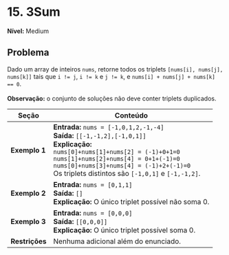 # 15. 3Sum

**Nível:** Medium

## **Problema**

Dado um array de inteiros `nums`, retorne todos os triplets `[nums[i], nums[j], nums[k]]` tais que `i != j`, `i != k` e `j != k`, e `nums[i] + nums[j] + nums[k] == 0`. <br><br> **Observação:** o conjunto de soluções não deve conter triplets duplicados.

| Seção          | Conteúdo                                                                                                                                                                                                                                                                                           |
| -------------- | -------------------------------------------------------------------------------------------------------------------------------------------------------------------------------------------------------------------------------------------------------------------------------------------------- |
| **Exemplo 1**  | **Entrada:** `nums = [-1,0,1,2,-1,-4]` <br> **Saída:** `[[-1,-1,2],[-1,0,1]]` <br> **Explicação:** <br> `nums[0]+nums[1]+nums[2] = (-1)+0+1=0` <br> `nums[1]+nums[2]+nums[4] = 0+1+(-1)=0` <br> `nums[0]+nums[3]+nums[4] = (-1)+2+(-1)=0` <br> Os triplets distintos são `[-1,0,1]` e `[-1,-1,2]`. |
| **Exemplo 2**  | **Entrada:** `nums = [0,1,1]` <br> **Saída:** `[]` <br> **Explicação:** O único triplet possível não soma 0.                                                                                                                                                                                       |
| **Exemplo 3**  | **Entrada:** `nums = [0,0,0]` <br> **Saída:** `[[0,0,0]]` <br> **Explicação:** O único triplet possível soma 0.                                                                                                                                                                                    |
| **Restrições** | Nenhuma adicional além do enunciado.                                                                                                                                                                                                                                                               |
